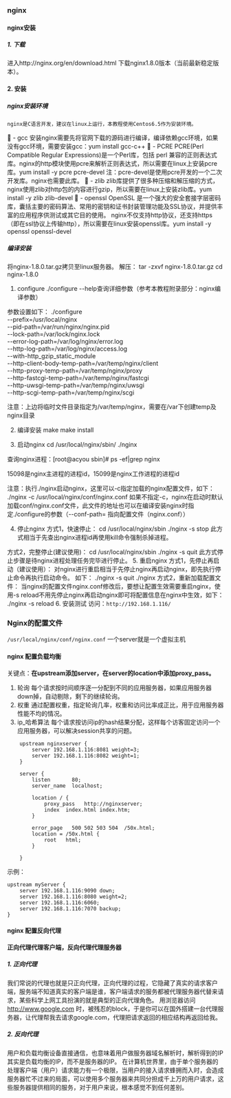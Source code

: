 ### nginx

#### nginx安装
##### 1. 下载

进入http://nginx.org/en/download.html 下载nginx1.8.0版本（当前最新稳定版本）。

#### 2.	安装
##### nginx安装环境
	nginx是C语言开发，建议在linux上运行，本教程使用Centos6.5作为安装环境。
	- gcc
	安装nginx需要先将官网下载的源码进行编译，编译依赖gcc环境，如果没有gcc环境，需要安装gcc：yum install gcc-c++
	- PCRE
	PCRE(Perl Compatible Regular Expressions)是一个Perl库，包括 perl 兼容的正则表达式库。nginx的http模块使用pcre来解析正则表达式，所以需要在linux上安装pcre库。yum install -y pcre pcre-devel
    注：pcre-devel是使用pcre开发的一个二次开发库。nginx也需要此库。
	- zlib
	zlib库提供了很多种压缩和解压缩的方式，nginx使用zlib对http包的内容进行gzip，所以需要在linux上安装zlib库。yum install -y zlib zlib-devel
	- openssl
	OpenSSL 是一个强大的安全套接字层密码库，囊括主要的密码算法、常用的密钥和证书封装管理功能及SSL协议，并提供丰富的应用程序供测试或其它目的使用。
	nginx不仅支持http协议，还支持https（即在ssl协议上传输http），所以需要在linux安装openssl库。yum install -y openssl openssl-devel

##### 编译安装
将nginx-1.8.0.tar.gz拷贝至linux服务器。
解压：
tar -zxvf nginx-1.8.0.tar.gz
cd nginx-1.8.0

1.	configure
./configure --help查询详细参数（参考本教程附录部分：nginx编译参数）

参数设置如下：
./configure \
--prefix=/usr/local/nginx \
--pid-path=/var/run/nginx/nginx.pid \
--lock-path=/var/lock/nginx.lock \
--error-log-path=/var/log/nginx/error.log \
--http-log-path=/var/log/nginx/access.log \
--with-http_gzip_static_module \
--http-client-body-temp-path=/var/temp/nginx/client \
--http-proxy-temp-path=/var/temp/nginx/proxy \
--http-fastcgi-temp-path=/var/temp/nginx/fastcgi \
--http-uwsgi-temp-path=/var/temp/nginx/uwsgi \
--http-scgi-temp-path=/var/temp/nginx/scgi

注意：上边将临时文件目录指定为/var/temp/nginx，需要在/var下创建temp及nginx目录

2.	编译安装
make
make  install

3.	启动nginx
cd /usr/local/nginx/sbin/
./nginx

查询nginx进程：[root@acyou sbin]# ps -ef|grep nginx

15098是nginx主进程的进程id，15099是nginx工作进程的进程id

注意：执行./nginx启动nginx，这里可以-c指定加载的nginx配置文件，如下：
./nginx -c /usr/local/nginx/conf/nginx.conf
如果不指定-c，nginx在启动时默认加载conf/nginx.conf文件，此文件的地址也可以在编译安装nginx时指定./configure的参数（--conf-path= 指向配置文件（nginx.conf））

4. 停止nginx
方式1，快速停止：
cd /usr/local/nginx/sbin
./nginx -s stop
此方式相当于先查出nginx进程id再使用kill命令强制杀掉进程。

方式2，完整停止(建议使用)：
cd /usr/local/nginx/sbin
./nginx -s quit
此方式停止步骤是待nginx进程处理任务完毕进行停止。
5. 重启nginx
方式1，先停止再启动（建议使用）：
对nginx进行重启相当于先停止nginx再启动nginx，即先执行停止命令再执行启动命令。
如下：
./nginx -s quit
./nginx
方式2，重新加载配置文件：
当nginx的配置文件nginx.conf修改后，要想让配置生效需要重启nginx，使用-s reload不用先停止nginx再启动nginx即可将配置信息在nginx中生效，如下：
./nginx -s reload
6. 安装测试
访问：`http://192.168.1.116/`

### Nginx的配置文件
`/usr/local/nginx/conf/nginx.conf` 一个server就是一个虚拟主机
#### nginx 配置负载均衡
关键点：**在upstream添加server，在server的location中添加proxy_pass。**
 1. 轮询
      每个请求按时间顺序逐一分配到不同的应用服务器，如果应用服务器down掉，自动剔除，剩下的继续轮询。
 2. 权重
      通过配置权重，指定轮询几率，权重和访问比率成正比，用于应用服务器性能不均的情况。
 3. ip_哈希算法
      每个请求按访问ip的hash结果分配，这样每个访客固定访问一个应用服务器，可以解决session共享的问题。
```
    upstream nginxserver {
        server 192.168.1.116:8081 weight=3;
        server 192.168.1.116:8082 weight=1;
    }

    server {
        listen       80;
        server_name  localhost;

        location / {
            proxy_pass   http://nginxserver;
            index  index.html index.htm;
        }

        error_page   500 502 503 504  /50x.html;
        location = /50x.html {
            root   html;
        }

    }
```
示例：
```
upstream myServer {
    server 192.168.1.116:9090 down;
    server 192.168.1.116:8080 weight=2;
    server 192.168.1.116:6060;
    server 192.168.1.116:7070 backup;
}
```
#### nginx 配置反向代理
**正向代理代理客户端，反向代理代理服务器**
##### 1. 正向代理
我们常说的代理也就是只正向代理，正向代理的过程，它隐藏了真实的请求客户端，服务端不知道真实的客户端是谁，客户端请求的服务都被代理服务器代替来请求，某些科学上网工具扮演的就是典型的正向代理角色。
用浏览器访问 http://www.google.com 时，被残忍的block，于是你可以在国外搭建一台代理服务器，让代理帮我去请求google.com，代理把请求返回的相应结构再返回给我。
##### 2. 反向代理
用户和负载均衡设备直接通信，也意味着用户做服务器域名解析时，解析得到的IP其实是负载均衡的IP，而不是服务器的IP。
在计算机世界里，由于单个服务器的处理客户端（用户）请求能力有一个极限，当用户的接入请求蜂拥而入时，会造成服务器忙不过来的局面，可以使用多个服务器来共同分担成千上万的用户请求，这些服务器提供相同的服务，对于用户来说，根本感觉不到任何差别。








